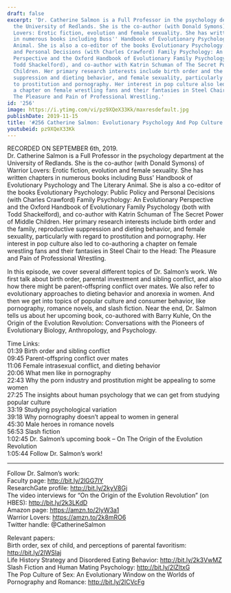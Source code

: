 ```yaml
---
draft: false
excerpt: 'Dr. Catherine Salmon is a Full Professor in the psychology department at
  the University of Redlands. She is the co-author (with Donald Symons) of Warrior
  Lovers: Erotic fiction, evolution and female sexuality. She has written chapters
  in numerous books including Buss'' Handbook of Evolutionary Psychology and The Literary
  Animal. She is also a co-editor of the books Evolutionary Psychology: Public Policy
  and Personal Decisions (with Charles Crawford) Family Psychology: An Evolutionary
  Perspective and the Oxford Handbook of Evolutionary Family Psychology (both with
  Todd Shackelford), and co-author with Katrin Schuman of The Secret Power of Middle
  Children. Her primary research interests include birth order and the family, reproductive
  suppression and dieting behavior, and female sexuality, particularly with regard
  to prostitution and pornography. Her interest in pop culture also led to co-authoring
  a chapter on female wrestling fans and their fantasies in Steel Chair to the Head:
  The Pleasure and Pain of Professional Wrestling.'
id: '256'
image: https://i.ytimg.com/vi/pz9XQeX33Kk/maxresdefault.jpg
publishDate: 2019-11-15
title: '#256 Catherine Salmon: Evolutionary Psychology And Pop Culture'
youtubeid: pz9XQeX33Kk
---
```

RECORDED ON SEPTEMBER 6th, 2019.  
Dr. Catherine Salmon is a Full Professor in the psychology department at the University of Redlands. She is the co-author (with Donald Symons) of Warrior Lovers: Erotic fiction, evolution and female sexuality. She has written chapters in numerous books including Buss' Handbook of Evolutionary Psychology and The Literary Animal. She is also a co-editor of the books Evolutionary Psychology: Public Policy and Personal Decisions (with Charles Crawford) Family Psychology: An Evolutionary Perspective and the Oxford Handbook of Evolutionary Family Psychology (both with Todd Shackelford), and co-author with Katrin Schuman of The Secret Power of Middle Children. Her primary research interests include birth order and the family, reproductive suppression and dieting behavior, and female sexuality, particularly with regard to prostitution and pornography. Her interest in pop culture also led to co-authoring a chapter on female wrestling fans and their fantasies in Steel Chair to the Head: The Pleasure and Pain of Professional Wrestling.

In this episode, we cover several different topics of Dr. Salmon’s work. We first talk about birth order, parental investment and sibling conflict, and also how there might be parent-offspring conflict over mates. We also refer to evolutionary approaches to dieting behavior and anorexia in women. And then we get into topics of popular culture and consumer behavior, like pornography, romance novels, and slash fiction. Near the end, Dr. Salmon tells us about her upcoming book, co-authored with Barry Kuhle, On the Origin of the Evolution Revolution: Conversations with the Pioneers of Evolutionary Biology, Anthropology, and Psychology.

Time Links:  
01:39  Birth order and sibling conflict  
09:45  Parent-offspring conflict over mates  
11:06  Female intrasexual conflict, and dieting behavior  
20:06  What men like in pornography  
22:43  Why the porn industry and prostitution might be appealing to some women  
27:25  The insights about human psychology that we can get from studying popular culture  
33:19  Studying psychological variation  
39:18  Why pornography doesn’t appeal to women in general  
45:30  Male heroes in romance novels  
56:53  Slash fiction  
1:02:45  Dr. Salmon’s upcoming book – On The Origin of the Evolution Revolution  
1:05:44  Follow Dr. Salmon’s work!

---

Follow Dr. Salmon’s work:  
Faculty page: http://bit.ly/2lGG7lY  
ResearchGate profile: http://bit.ly/2kyV8Gj  
The video interviews for “On the Origin of the Evolution Revolution” (on HBES): http://bit.ly/2k3LKdD  
Amazon page: https://amzn.to/2lyW3a1  
Warrior Lovers: https://amzn.to/2k8mRO6  
Twitter handle: @CatherineSalmon

Relevant papers:  
Birth order, sex of child, and perceptions of parental favoritism: http://bit.ly/2lWSlaj  
Life History Strategy and Disordered Eating Behavior: http://bit.ly/2k3VwMZ  
Slash Fiction and Human Mating Psychology: http://bit.ly/2lZltxG  
The Pop Culture of Sex: An Evolutionary Window on the Worlds of Pornography and Romance: http://bit.ly/2lCVcFg
